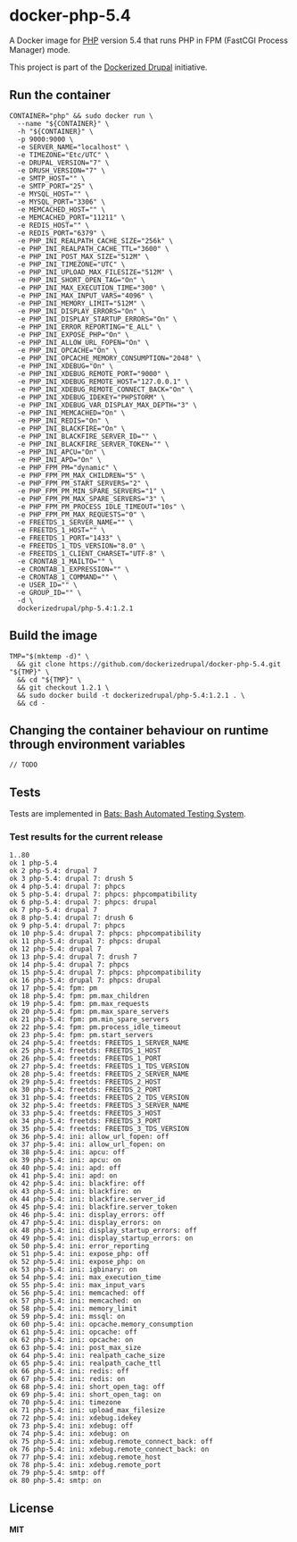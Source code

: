 # docker-php-5.4

A Docker image for [PHP](http://php.net/) version 5.4 that runs PHP in FPM (FastCGI Process Manager) mode.

This project is part of the [Dockerized Drupal](https://dockerizedrupal.com/) initiative.

## Run the container

    CONTAINER="php" && sudo docker run \
      --name "${CONTAINER}" \
      -h "${CONTAINER}" \
      -p 9000:9000 \
      -e SERVER_NAME="localhost" \
      -e TIMEZONE="Etc/UTC" \
      -e DRUPAL_VERSION="7" \
      -e DRUSH_VERSION="7" \
      -e SMTP_HOST="" \
      -e SMTP_PORT="25" \
      -e MYSQL_HOST="" \
      -e MYSQL_PORT="3306" \
      -e MEMCACHED_HOST="" \
      -e MEMCACHED_PORT="11211" \
      -e REDIS_HOST="" \
      -e REDIS_PORT="6379" \
      -e PHP_INI_REALPATH_CACHE_SIZE="256k" \
      -e PHP_INI_REALPATH_CACHE_TTL="3600" \
      -e PHP_INI_POST_MAX_SIZE="512M" \
      -e PHP_INI_TIMEZONE="UTC" \
      -e PHP_INI_UPLOAD_MAX_FILESIZE="512M" \
      -e PHP_INI_SHORT_OPEN_TAG="On" \
      -e PHP_INI_MAX_EXECUTION_TIME="300" \
      -e PHP_INI_MAX_INPUT_VARS="4096" \
      -e PHP_INI_MEMORY_LIMIT="512M" \
      -e PHP_INI_DISPLAY_ERRORS="On" \
      -e PHP_INI_DISPLAY_STARTUP_ERRORS="On" \
      -e PHP_INI_ERROR_REPORTING="E_ALL" \
      -e PHP_INI_EXPOSE_PHP="On" \
      -e PHP_INI_ALLOW_URL_FOPEN="On" \
      -e PHP_INI_OPCACHE="On" \
      -e PHP_INI_OPCACHE_MEMORY_CONSUMPTION="2048" \
      -e PHP_INI_XDEBUG="On" \
      -e PHP_INI_XDEBUG_REMOTE_PORT="9000" \
      -e PHP_INI_XDEBUG_REMOTE_HOST="127.0.0.1" \
      -e PHP_INI_XDEBUG_REMOTE_CONNECT_BACK="On" \
      -e PHP_INI_XDEBUG_IDEKEY="PHPSTORM" \
      -e PHP_INI_XDEBUG_VAR_DISPLAY_MAX_DEPTH="3" \
      -e PHP_INI_MEMCACHED="On" \
      -e PHP_INI_REDIS="On" \
      -e PHP_INI_BLACKFIRE="On" \
      -e PHP_INI_BLACKFIRE_SERVER_ID="" \
      -e PHP_INI_BLACKFIRE_SERVER_TOKEN="" \
      -e PHP_INI_APCU="On" \
      -e PHP_INI_APD="On" \
      -e PHP_FPM_PM="dynamic" \
      -e PHP_FPM_PM_MAX_CHILDREN="5" \
      -e PHP_FPM_PM_START_SERVERS="2" \
      -e PHP_FPM_PM_MIN_SPARE_SERVERS="1" \
      -e PHP_FPM_PM_MAX_SPARE_SERVERS="3" \
      -e PHP_FPM_PM_PROCESS_IDLE_TIMEOUT="10s" \
      -e PHP_FPM_PM_MAX_REQUESTS="0" \
      -e FREETDS_1_SERVER_NAME="" \
      -e FREETDS_1_HOST="" \
      -e FREETDS_1_PORT="1433" \
      -e FREETDS_1_TDS_VERSION="8.0" \
      -e FREETDS_1_CLIENT_CHARSET="UTF-8" \
      -e CRONTAB_1_MAILTO="" \
      -e CRONTAB_1_EXPRESSION="" \
      -e CRONTAB_1_COMMAND="" \
      -e USER_ID="" \
      -e GROUP_ID="" \
      -d \
      dockerizedrupal/php-5.4:1.2.1

## Build the image

    TMP="$(mktemp -d)" \
      && git clone https://github.com/dockerizedrupal/docker-php-5.4.git "${TMP}" \
      && cd "${TMP}" \
      && git checkout 1.2.1 \
      && sudo docker build -t dockerizedrupal/php-5.4:1.2.1 . \
      && cd -

## Changing the container behaviour on runtime through environment variables

    // TODO

## Tests

Tests are implemented in [Bats: Bash Automated Testing System](https://github.com/sstephenson/bats).

### Test results for the current release

    1..80
    ok 1 php-5.4
    ok 2 php-5.4: drupal 7
    ok 3 php-5.4: drupal 7: drush 5
    ok 4 php-5.4: drupal 7: phpcs
    ok 5 php-5.4: drupal 7: phpcs: phpcompatibility
    ok 6 php-5.4: drupal 7: phpcs: drupal
    ok 7 php-5.4: drupal 7
    ok 8 php-5.4: drupal 7: drush 6
    ok 9 php-5.4: drupal 7: phpcs
    ok 10 php-5.4: drupal 7: phpcs: phpcompatibility
    ok 11 php-5.4: drupal 7: phpcs: drupal
    ok 12 php-5.4: drupal 7
    ok 13 php-5.4: drupal 7: drush 7
    ok 14 php-5.4: drupal 7: phpcs
    ok 15 php-5.4: drupal 7: phpcs: phpcompatibility
    ok 16 php-5.4: drupal 7: phpcs: drupal
    ok 17 php-5.4: fpm: pm
    ok 18 php-5.4: fpm: pm.max_children
    ok 19 php-5.4: fpm: pm.max_requests
    ok 20 php-5.4: fpm: pm.max_spare_servers
    ok 21 php-5.4: fpm: pm.min_spare_servers
    ok 22 php-5.4: fpm: pm.process_idle_timeout
    ok 23 php-5.4: fpm: pm.start_servers
    ok 24 php-5.4: freetds: FREETDS_1_SERVER_NAME
    ok 25 php-5.4: freetds: FREETDS_1_HOST
    ok 26 php-5.4: freetds: FREETDS_1_PORT
    ok 27 php-5.4: freetds: FREETDS_1_TDS_VERSION
    ok 28 php-5.4: freetds: FREETDS_2_SERVER_NAME
    ok 29 php-5.4: freetds: FREETDS_2_HOST
    ok 30 php-5.4: freetds: FREETDS_2_PORT
    ok 31 php-5.4: freetds: FREETDS_2_TDS_VERSION
    ok 32 php-5.4: freetds: FREETDS_3_SERVER_NAME
    ok 33 php-5.4: freetds: FREETDS_3_HOST
    ok 34 php-5.4: freetds: FREETDS_3_PORT
    ok 35 php-5.4: freetds: FREETDS_3_TDS_VERSION
    ok 36 php-5.4: ini: allow_url_fopen: off
    ok 37 php-5.4: ini: allow_url_fopen: on
    ok 38 php-5.4: ini: apcu: off
    ok 39 php-5.4: ini: apcu: on
    ok 40 php-5.4: ini: apd: off
    ok 41 php-5.4: ini: apd: on
    ok 42 php-5.4: ini: blackfire: off
    ok 43 php-5.4: ini: blackfire: on
    ok 44 php-5.4: ini: blackfire.server_id
    ok 45 php-5.4: ini: blackfire.server_token
    ok 46 php-5.4: ini: display_errors: off
    ok 47 php-5.4: ini: display_errors: on
    ok 48 php-5.4: ini: display_startup_errors: off
    ok 49 php-5.4: ini: display_startup_errors: on
    ok 50 php-5.4: ini: error_reporting
    ok 51 php-5.4: ini: expose_php: off
    ok 52 php-5.4: ini: expose_php: on
    ok 53 php-5.4: ini: igbinary: on
    ok 54 php-5.4: ini: max_execution_time
    ok 55 php-5.4: ini: max_input_vars
    ok 56 php-5.4: ini: memcached: off
    ok 57 php-5.4: ini: memcached: on
    ok 58 php-5.4: ini: memory_limit
    ok 59 php-5.4: ini: mssql: on
    ok 60 php-5.4: ini: opcache.memory_consumption
    ok 61 php-5.4: ini: opcache: off
    ok 62 php-5.4: ini: opcache: on
    ok 63 php-5.4: ini: post_max_size
    ok 64 php-5.4: ini: realpath_cache_size
    ok 65 php-5.4: ini: realpath_cache_ttl
    ok 66 php-5.4: ini: redis: off
    ok 67 php-5.4: ini: redis: on
    ok 68 php-5.4: ini: short_open_tag: off
    ok 69 php-5.4: ini: short_open_tag: on
    ok 70 php-5.4: ini: timezone
    ok 71 php-5.4: ini: upload_max_filesize
    ok 72 php-5.4: ini: xdebug.idekey
    ok 73 php-5.4: ini: xdebug: off
    ok 74 php-5.4: ini: xdebug: on
    ok 75 php-5.4: ini: xdebug.remote_connect_back: off
    ok 76 php-5.4: ini: xdebug.remote_connect_back: on
    ok 77 php-5.4: ini: xdebug.remote_host
    ok 78 php-5.4: ini: xdebug.remote_port
    ok 79 php-5.4: smtp: off
    ok 80 php-5.4: smtp: on

## License

**MIT**
